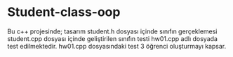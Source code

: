 # Student-class-oop
Bu c++ projesinde; tasarım student.h dosyası içinde sınıfın gerçeklemesi student.cpp dosyası içinde geliştirilen sınıfın testi hw01.cpp adlı dosyada test edilmektedir.
hw01.cpp dosyasındaki test 3 öğrenci oluşturmayı kapsar.
